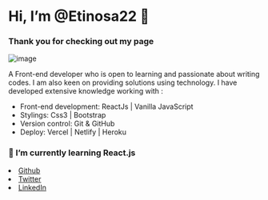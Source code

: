 #  Hi, I’m @Etinosa22 👋

### Thank you for checking out my page

![image](https://user-images.githubusercontent.com/54244538/195722418-8904e268-2e79-403f-a9b5-d16a643c7129.png)


A Front-end developer who is open to learning and passionate about writing codes. I am also keen on providing solutions using technology. 
I have developed extensive knowledge working with :

*  Front-end development: ReactJs | Vanilla JavaScript 
*  Stylings: Css3 | Bootstrap
*  Version control: Git & GitHub 
*  Deploy:  Vercel | Netlify | Heroku

 ### 🌱 I’m currently learning React.js

<li><a href="https://github.com/Etinosa22">Github</a></li>
<li><a href="https://twitter.com/i_amnosa">Twitter</a></li>
<li><a href="https://www.linkedin.com/in/etinosaekhator/">LinkedIn</a></li>

<!---
Etinosa22/Etinosa22 is a ✨ special ✨ repository because its `README.md` (this file) appears on your GitHub profile.
You can click the Preview link to take a look at your changes.
--->
